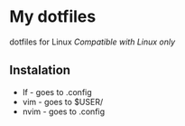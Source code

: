 # My dotfiles
dotfiles for Linux
_Compatible with Linux only_

## Instalation

* lf - goes to .config
* vim - goes to $USER/
* nvim - goes to .config
